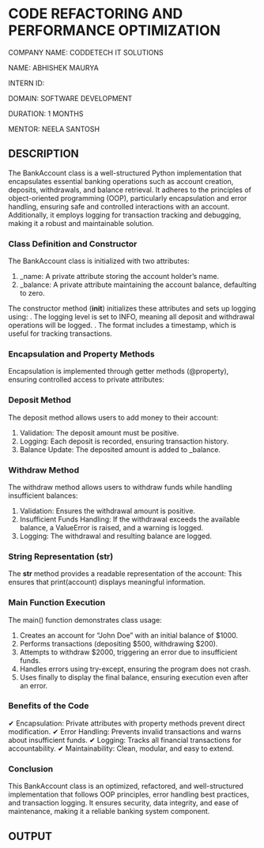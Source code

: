# CODE REFACTORING AND PERFORMANCE OPTIMIZATION

COMPANY NAME: CODDETECH IT SOLUTIONS

NAME: ABHISHEK MAURYA

INTERN ID:

DOMAIN: SOFTWARE DEVELOPMENT

DURATION: 1 MONTHS

MENTOR: NEELA SANTOSH

## DESCRIPTION
The BankAccount class is a well-structured Python implementation that encapsulates essential banking operations such as account creation, deposits, withdrawals, and balance retrieval. It adheres to the principles of object-oriented programming (OOP), particularly encapsulation and error handling, ensuring safe and controlled interactions with an account. Additionally, it employs logging for transaction tracking and debugging, making it a robust and maintainable solution.

### Class Definition and Constructor
The BankAccount class is initialized with two attributes:

1. _name: A private attribute storing the account holder’s name.
2. _balance: A private attribute maintaining the account balance, defaulting to zero.

The constructor method (__init__) initializes these attributes and sets up logging using:
. The logging level is set to INFO, meaning all deposit and withdrawal operations will be logged.
. The format includes a timestamp, which is useful for tracking transactions.

### Encapsulation and Property Methods
Encapsulation is implemented through getter methods (@property), ensuring controlled access to private attributes:

### Deposit Method
The deposit method allows users to add money to their account:
1. Validation: The deposit amount must be positive.
2. Logging: Each deposit is recorded, ensuring transaction history.
3. Balance Update: The deposited amount is added to _balance.

### Withdraw Method
The withdraw method allows users to withdraw funds while handling insufficient balances:
1. Validation: Ensures the withdrawal amount is positive.
2. Insufficient Funds Handling: If the withdrawal exceeds the available balance, a ValueError is raised, and a warning is logged.
3. Logging: The withdrawal and resulting balance are logged.

### String Representation (__str__)
The __str__ method provides a readable representation of the account: This ensures that print(account) displays meaningful information.

### Main Function Execution
The main() function demonstrates class usage:
1. Creates an account for “John Doe” with an initial balance of $1000.
2. Performs transactions (depositing $500, withdrawing $200).
3. Attempts to withdraw $2000, triggering an error due to insufficient funds.
4. Handles errors using try-except, ensuring the program does not crash.
5. Uses finally to display the final balance, ensuring execution even after an error.

### Benefits of the Code
✔ Encapsulation: Private attributes with property methods prevent direct modification.
✔ Error Handling: Prevents invalid transactions and warns about insufficient funds.
✔ Logging: Tracks all financial transactions for accountability.
✔ Maintainability: Clean, modular, and easy to extend.

### Conclusion
This BankAccount class is an optimized, refactored, and well-structured implementation that follows OOP principles, error handling best practices, and transaction logging. It ensures security, data integrity, and ease of maintenance, making it a reliable banking system component.

## OUTPUT
